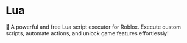 # Lua
🔹 A powerful and free Lua script executor for Roblox. Execute custom scripts, automate actions, and unlock game features effortlessly!  
